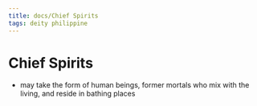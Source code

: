 ```yaml
---
title: docs/Chief Spirits
tags: deity philippine
---
```


# Chief Spirits
- may take the form of human beings, former mortals who mix with the living, and reside in bathing places